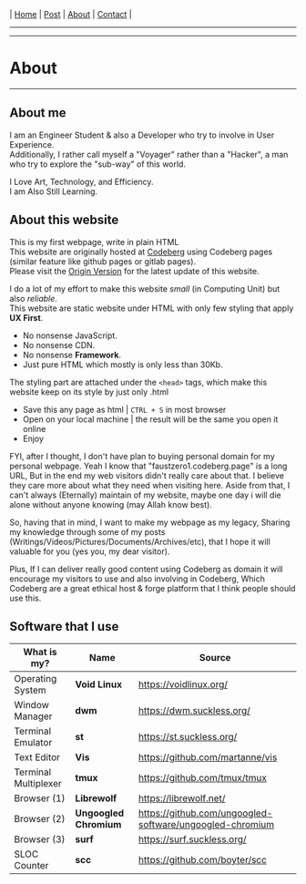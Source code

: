 <nav>
|
<a href="./index.html">Home</a>
|
<a href="./post.html">Post</a>
|
<a href="./about.html">About</a>
|
<a href="./contact.html">Contact</a>
|
</nav>
</header>
<hr><hr>
<main>
<!-- Your Content Start After This Line -->


# About

---

## About me

I am an Engineer Student & also a Developer who try to involve in User Experience.  
Additionally, I rather call myself a "Voyager" rather than a "Hacker", a man who try to explore the "sub-way" of this world.

I Love Art, Technology, and Efficiency.  
I am Also Still Learning.  

## About this website

This is my first webpage, write in plain HTML  
This website are originally hosted at [Codeberg](https://codeberg.org) using Codeberg pages (similar feature like github pages or gitlab pages). <br>
Please visit the [Origin Version](https://faustzero1.codeberg.page) for the latest update of this website.  

I do a lot of my effort to make this website *small* (in Computing Unit) but also *reliable*.  
This website are static website under HTML with only few styling that apply **UX First**.  

* No nonsense JavaScript.  
* No nonsense CDN.  
* No nonsense **Framework**.  
* Just pure HTML which mostly is only less than 30Kb.  

The styling part are attached under the ```<head>``` tags, which make this website keep on its style by just only .html  

* Save this any page as html | ```CTRL + S``` in most browser  
* Open on your local machine | the result will be the same you open it online  
* Enjoy  

FYI, after I thought, I don't have plan to buying personal domain for my personal webpage. Yeah I know that "faustzero1.codeberg.page" is a long URL, But in the end my web visitors didn't really care about that. I believe they care more about what they need when visiting here. Aside from that, I can't always (Eternally) maintain of my website, maybe one day i will die alone without anyone knowing (may Allah know best).

So, having that in mind, I want to make my webpage as my legacy, Sharing my knowledge through some of my posts (Writings/Videos/Pictures/Documents/Archives/etc), that I hope it will valuable for you (yes you, my dear visitor).

Plus, If I can deliver really good content using Codeberg as domain it will encourage my visitors to use and also involving in Codeberg, Which Codeberg are a great ethical host & forge platform that I think people should use this.

## Software that I use

| What is my?          | Name                     | Source                                                     |
| -----------------    | ------------------------ | ---------------------------------------------------------- |
| Operating System     | **Void Linux**           | <https://voidlinux.org/>                                   |
| Window Manager       | **dwm**                  | <https://dwm.suckless.org/>                                |
| Terminal Emulator    | **st**                   | <https://st.suckless.org/>                                 |
| Text Editor	       | **Vis**                  | <https://github.com/martanne/vis>                          |
| Terminal Multiplexer | **tmux**                 | <https://github.com/tmux/tmux>                             |
| Browser (1)          | **Librewolf**            | <https://librewolf.net/>                                   |
| Browser (2)          | **Ungoogled Chromium**   | <https://github.com/ungoogled-software/ungoogled-chromium> |
| Browser (3)          | **surf**                 | <https://surf.suckless.org/>                               |
| SLOC Counter         | **scc**                  | <https://github.com/boyter/scc>                            |
